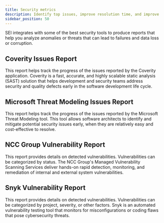 ```yaml
---
title: Security metrics
description: Identify top issues, improve resolution time, and improve your security posture.
sidebar_position: 50
---
```


SEI integrates with some of the best security tools to produce reports that help you analyze anomalies or threats that can lead to failures and data loss or corruption.

## Coverity Issues Report

This report helps track the progress of the issues reported by the Coverity application. Coverity is a fast, accurate, and highly scalable static analysis (SAST) solution that helps development and security teams address security and quality defects early in the software development life cycle.

## Microsoft Threat Modeling Issues Report

This report helps track the progress of the issues reported by the Microsoft Threat Modeling tool. This tool allows software architects to identify and mitigate potential security issues early, when they are relatively easy and cost-effective to resolve.

## NCC Group Vulnerability Report

This report provides details on detected vulnerabilities. Vulnerabilities can be categorized by status. The NCC Group's Managed Vulnerability Scanning Services deliver hands-on rapid detection, monitoring, and remediation of internal and external system vulnerabilities.

## Snyk Vulnerability Report

This report provides details on detected vulnerabilities. Vulnerabilities can be categorized by project, severity, or other factors. Snyk is an automated vulnerability testing tool that monitors for misconfigurations or coding flaws that pose cybersecurity threats.
